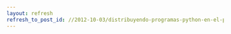 ```yaml
---
layout: refresh
refresh_to_post_id: //2012-10-03/distribuyendo-programas-python-en-el-pypi-python-package-index
---
```

